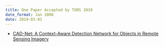 ```yaml
---
title: One Paper Accepted by TGRS 2019
date_format: Jan 2006
date: 2019-03-01
---
```


* [CAD-Net: A Context-Aware Detection Network for Objects in Remote Sensing Imagery](https://sg-vilab.github.io/publication/zhang2019cad/)


<!--more-->
